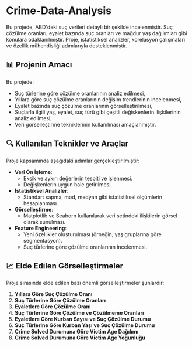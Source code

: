 # Crime-Data-Analysis
Bu projede, ABD'deki suç verileri detaylı bir şekilde incelenmiştir. Suç çözülme oranları, eyalet bazında suç oranları ve mağdur yaş dağılımları gibi konulara odaklanılmıştır. Proje, istatistiksel analizler, korelasyon çalışmaları ve özellik mühendisliği adımlarıyla desteklenmiştir.

## 📊 Projenin Amacı
Bu projede:
- Suç türlerine göre çözülme oranlarının analiz edilmesi,
- Yıllara göre suç çözülme oranlarının değişim trendlerinin incelenmesi,
- Eyalet bazında suç çözülme oranlarının görselleştirilmesi,
- Suçlarla ilgili yaş, eyalet, suç türü gibi çeşitli değişkenlerin ilişkilerinin analiz edilmesi,
- Veri görselleştirme tekniklerinin kullanılması amaçlanmıştır.

## 🔍 Kullanılan Teknikler ve Araçlar
Proje kapsamında aşağıdaki adımlar gerçekleştirilmiştir:
- **Veri Ön İşleme**:
  - Eksik ve aykırı değerlerin tespiti ve işlenmesi.
  - Değişkenlerin uygun hale getirilmesi.
- **İstatistiksel Analizler**:
  - Standart sapma, mod, medyan gibi istatistiksel ölçümlerin hesaplanması.
- **Görselleştirme**:
  - Matplotlib ve Seaborn kullanılarak veri setindeki ilişkilerin görsel olarak sunulması.
- **Feature Engineering**:
  - Yeni özellikler oluşturulması (örneğin, yaş gruplarına göre segmentasyon).
  - Suç türlerine göre çözülme oranlarının incelenmesi.

## 📈 Elde Edilen Görselleştirmeler
Proje sırasında elde edilen bazı önemli görselleştirmeler şunlardır:
1. **Yıllara Göre Suç Çözülme Oranı**
2. **Suç Türlerine Göre Çözülme Oranları**
3. **Eyaletlere Göre Çözülme Oranı**
4. **Suç Türlerine Göre Çözülme ve Çözülmeme Oranları**
5. **Eyaletlere Göre Kurban Sayısı ve Suç Çözülme Durumu**
6. **Suç Türlerine Göre Kurban Yaşı ve Suç Çözülme Durumu**
7. **Crime Solved Durumuna Göre Victim Age Dağılımı**
8. **Crime Solved Durumuna Göre Victim Age Yoğunluğu**
